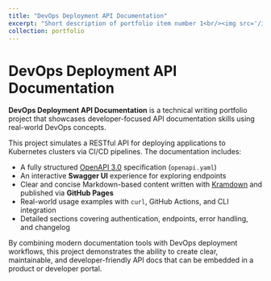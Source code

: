 ```yaml
---
title: "DevOps Deployment API Documentation"
excerpt: "Short description of portfolio item number 1<br/><img src='/images/500x300.png'>"
collection: portfolio
---
```


# DevOps Deployment API Documentation

**DevOps Deployment API Documentation** is a technical writing portfolio project that showcases developer-focused API documentation skills using real-world DevOps concepts.

This project simulates a RESTful API for deploying applications to Kubernetes clusters via CI/CD pipelines. The documentation includes:

- A fully structured [OpenAPI 3.0](https://swagger.io/specification/) specification (`openapi.yaml`)
- An interactive **Swagger UI** experience for exploring endpoints
- Clear and concise Markdown-based content written with [Kramdown](https://kramdown.gettalong.org/) and published via **GitHub Pages**
- Real-world usage examples with `curl`, GitHub Actions, and CLI integration
- Detailed sections covering authentication, endpoints, error handling, and changelog

By combining modern documentation tools with DevOps deployment workflows, this project demonstrates the ability to create clear, maintainable, and developer-friendly API docs that can be embedded in a product or developer portal.
